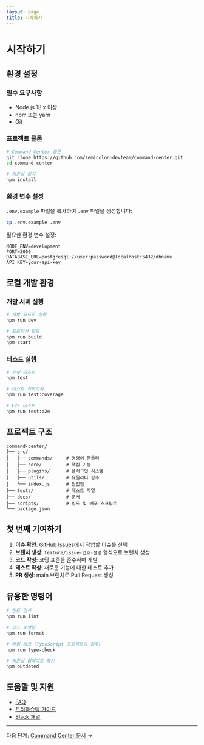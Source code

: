 ```yaml
---
layout: page
title: 시작하기
---
```


# 시작하기

## 환경 설정

### 필수 요구사항

- Node.js 18.x 이상
- npm 또는 yarn
- Git

### 프로젝트 클론

```bash
# Command Center 클론
git clone https://github.com/semicolon-devteam/command-center.git
cd command-center

# 의존성 설치
npm install
```

### 환경 변수 설정

`.env.example` 파일을 복사하여 `.env` 파일을 생성합니다:

```bash
cp .env.example .env
```

필요한 환경 변수 설정:
```env
NODE_ENV=development
PORT=3000
DATABASE_URL=postgresql://user:password@localhost:5432/dbname
API_KEY=your-api-key
```

## 로컬 개발 환경

### 개발 서버 실행

```bash
# 개발 모드로 실행
npm run dev

# 프로덕션 빌드
npm run build
npm start
```

### 테스트 실행

```bash
# 유닛 테스트
npm test

# 테스트 커버리지
npm run test:coverage

# E2E 테스트
npm run test:e2e
```

## 프로젝트 구조

```
command-center/
├── src/
│   ├── commands/     # 명령어 핸들러
│   ├── core/         # 핵심 기능
│   ├── plugins/      # 플러그인 시스템
│   ├── utils/        # 유틸리티 함수
│   └── index.js      # 진입점
├── tests/            # 테스트 파일
├── docs/             # 문서
├── scripts/          # 빌드 및 배포 스크립트
└── package.json
```

## 첫 번째 기여하기

1. **이슈 확인**: [GitHub Issues](https://github.com/semicolon-devteam/command-center/issues)에서 작업할 이슈를 선택
2. **브랜치 생성**: `feature/issue-번호-설명` 형식으로 브랜치 생성
3. **코드 작성**: 코딩 표준을 준수하며 개발
4. **테스트 작성**: 새로운 기능에 대한 테스트 추가
5. **PR 생성**: main 브랜치로 Pull Request 생성

## 유용한 명령어

```bash
# 린트 검사
npm run lint

# 코드 포맷팅
npm run format

# 타입 체크 (TypeScript 프로젝트의 경우)
npm run type-check

# 의존성 업데이트 확인
npm outdated
```

## 도움말 및 지원

- [FAQ](/docs/resources/)
- [트러블슈팅 가이드](/docs/resources/)
- [Slack 채널](https://semicolon-team.slack.com)

---

다음 단계: [Command Center 문서](/docs/command-center/) →